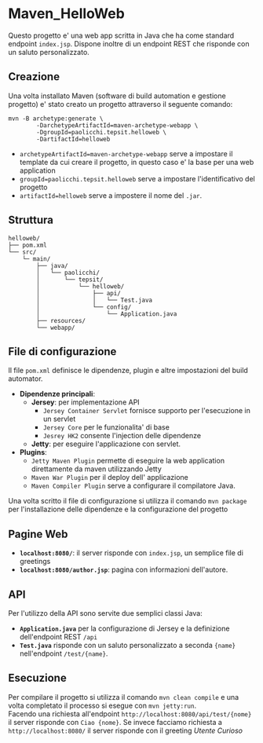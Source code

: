 # Maven_HelloWeb
Questo progetto e' una web app scritta in Java che ha come standard endpoint ```index.jsp```. Dispone inoltre di un endpoint REST che risponde con un saluto personalizzato.

## Creazione
Una volta installato Maven (software di build automation e gestione progetto) e' stato creato un progetto attraverso il seguente comando:
```
mvn -B archetype:generate \
        -DarchetypeArtifactId=maven-archetype-webapp \
        -DgroupId=paolicchi.tepsit.helloweb \
        -DartifactId=helloweb
```
- ```archetypeArtifactId=maven-archetype-webapp```  serve a impostare il template da cui creare il progetto, in questo caso e' la base per una web application
- ```groupId=paolicchi.tepsit.helloweb``` serve a impostare l'identificativo del progetto
- ```artifactId=helloweb``` serve a impostere il nome del ```.jar```.

## Struttura
```
helloweb/
├── pom.xml
└── src/
    └─ main/
        ├── java/
        │   └── paolicchi/
        │       └── tepsit/
        │           └── helloweb/
        │               ├── api/
        │               │   └── Test.java
        │               └── config/
        │                   └── Application.java
        ├── resources/
        └── webapp/
```
## File di configurazione
Il file ```pom.xml``` definisce le dipendenze, plugin e altre impostazioni del build automator. 
* **Dipendenze principali**:
  * **Jersey**: per implementazione API
    * ```Jersey Container Servlet``` fornisce supporto per l'esecuzione in un servlet
    * ```Jersey Core``` per le funzionalita' di base
    * ```Jesrey HK2``` consente l'injection delle dipendenze
  * **Jetty**: per eseguire l'applicazione con servlet.
* **Plugins**:
  * ```Jetty Maven Plugin``` permette di eseguire la web application direttamente da maven utilizzando Jetty
  * ```Maven War Plugin``` per il deploy dell' applicazione
  * ```Maven Compiler Plugin``` serve a configurare il compilatore Java.

Una volta scritto il file di configurazione si utilizza il comando ```mvn package``` per l'installazione delle dipendenze e la configurazione del progetto
## Pagine Web
* **```localhost:8080/```**: il server risponde con ```index.jsp```, un semplice file di greetings
* **```localhost:8080/author.jsp```**: pagina con informazioni dell'autore.
## API
Per l'utilizzo della API sono servite due semplici classi Java:
* **```Application.java```** per la configurazione di Jersey e la definizione dell'endpoint REST ```/api```
* **```Test.java```** risponde con un saluto personalizzato a seconda ```{name}``` nell'endpoint ```/test/{name}```.

## Esecuzione
Per compilare il progetto si utilizza il comando ```mvn clean compile``` e una volta completato il processo si esegue con ```mvn jetty:run```.\
Facendo una richiesta all'endpoint ```http://localhost:8080/api/test/{nome}``` il server risponde con ```Ciao {nome}```.
Se invece facciamo richiesta a ```http://localhost:8080/``` il server risponde con il greeting *Utente Curioso*